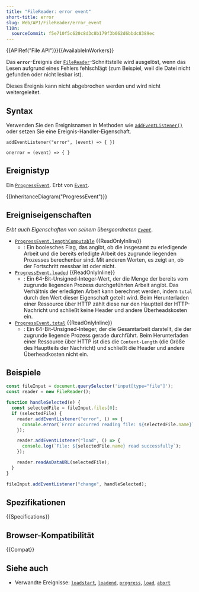 ```yaml
---
title: "FileReader: error event"
short-title: error
slug: Web/API/FileReader/error_event
l10n:
  sourceCommit: f5e710f5c620c8d3c8b179f3b062d6bbdc8389ec
---
```


{{APIRef("File API")}}{{AvailableInWorkers}}

Das **`error`**-Ereignis der [`FileReader`](/de/docs/Web/API/FileReader)-Schnittstelle wird ausgelöst, wenn das Lesen aufgrund eines Fehlers fehlschlägt (zum Beispiel, weil die Datei nicht gefunden oder nicht lesbar ist).

Dieses Ereignis kann nicht abgebrochen werden und wird nicht weitergeleitet.

## Syntax

Verwenden Sie den Ereignisnamen in Methoden wie [`addEventListener()`](/de/docs/Web/API/EventTarget/addEventListener) oder setzen Sie eine Ereignis-Handler-Eigenschaft.

```js-nolint
addEventListener("error", (event) => { })

onerror = (event) => { }
```

## Ereignistyp

Ein [`ProgressEvent`](/de/docs/Web/API/ProgressEvent). Erbt von [`Event`](/de/docs/Web/API/Event).

{{InheritanceDiagram("ProgressEvent")}}

## Ereigniseigenschaften

_Erbt auch Eigenschaften von seinem übergeordneten [`Event`](/de/docs/Web/API/Event)_.

- [`ProgressEvent.lengthComputable`](/de/docs/Web/API/ProgressEvent/lengthComputable) {{ReadOnlyInline}}
  - : Ein boolesches Flag, das angibt, ob die insgesamt zu erledigende Arbeit und die bereits erledigte Arbeit des zugrunde liegenden Prozesses berechenbar sind. Mit anderen Worten, es zeigt an, ob der Fortschritt messbar ist oder nicht.
- [`ProgressEvent.loaded`](/de/docs/Web/API/ProgressEvent/loaded) {{ReadOnlyInline}}
  - : Ein 64-Bit-Unsigned-Integer-Wert, der die Menge der bereits vom zugrunde liegenden Prozess durchgeführten Arbeit angibt. Das Verhältnis der erledigten Arbeit kann berechnet werden, indem `total` durch den Wert dieser Eigenschaft geteilt wird. Beim Herunterladen einer Ressource über HTTP zählt diese nur den Hauptteil der HTTP-Nachricht und schließt keine Header und andere Überheadskosten ein.
- [`ProgressEvent.total`](/de/docs/Web/API/ProgressEvent/total) {{ReadOnlyInline}}
  - : Ein 64-Bit-Unsigned-Integer, der die Gesamtarbeit darstellt, die der zugrunde liegende Prozess gerade durchführt. Beim Herunterladen einer Ressource über HTTP ist dies die `Content-Length` (die Größe des Hauptteils der Nachricht) und schließt die Header und andere Überheadkosten nicht ein.

## Beispiele

```js
const fileInput = document.querySelector('input[type="file"]');
const reader = new FileReader();

function handleSelected(e) {
  const selectedFile = fileInput.files[0];
  if (selectedFile) {
    reader.addEventListener("error", () => {
      console.error(`Error occurred reading file: ${selectedFile.name}`);
    });

    reader.addEventListener("load", () => {
      console.log(`File: ${selectedFile.name} read successfully`);
    });

    reader.readAsDataURL(selectedFile);
  }
}

fileInput.addEventListener("change", handleSelected);
```

## Spezifikationen

{{Specifications}}

## Browser-Kompatibilität

{{Compat}}

## Siehe auch

- Verwandte Ereignisse: [`loadstart`](/de/docs/Web/API/FileReader/loadstart_event), [`loadend`](/de/docs/Web/API/FileReader/loadend_event), [`progress`](/de/docs/Web/API/FileReader/progress_event), [`load`](/de/docs/Web/API/FileReader/load_event), [`abort`](/de/docs/Web/API/FileReader/abort_event)
